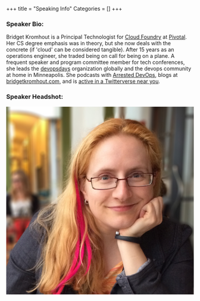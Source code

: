 +++
title = "Speaking Info"
Categories = []
+++

<h3><strong>Speaker Bio:</strong></h3>


<p>Bridget Kromhout is a Principal Technologist for <a href="http://pivotal.io/platform">Cloud Foundry</a> at <a href="http://pivotal.io/">Pivotal</a>. Her CS degree emphasis was in theory, but she now deals with the concrete (if 'cloud' can be considered tangible). After 15 years as an operations engineer, she traded being on call for being on a plane. A frequent speaker and program committee member for tech conferences, she leads the <a href="http://devopsdays.org">devopsdays</a> organization globally and the devops community at home in Minneapolis. She podcasts with <a href="http://arresteddevops.com">Arrested DevOps</a>, blogs at <a href="http://bridgetkromhout.com">bridgetkromhout.com</a>, and is <a href="https://twitter.com/bridgetkromhout">active in a Twitterverse near you</a>.</p>

<h3><strong>Speaker Headshot:</strong></h3>
<p><a href="bridgetkromhout.jpg"><strong><img src="bridgetkromhout.jpg"></strong></a></p>

